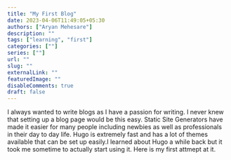 ```yaml
---
title: "My First Blog"
date: 2023-04-06T11:49:05+05:30
authors: ["Aryan Mehesare"]
description: ""
tags: ["learning", "first"]
categories: [""]
series: [""]
url: ""
slug: ""
externalLink: ""
featuredImage: ""
disableComments: true
draft: false
---
```


I always wanted to write blogs as I have a passion for writing. I never knew that setting up a blog page would be this easy. Static Site Generators have made it easier for many people including newbies as well as professionals in their day to day life.
Hugo is extremely fast and has a lot of themes available that can be set up easily.I learned about Hugo a while back but it took me sometime to actually start using it. Here is my first attmept at it.

